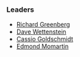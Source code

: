 ### Leaders

* [Richard Greenberg](mailto:richard.greenberg@owasp.org)
* [Dave Wettenstein](mailto:dave.wettenstein@owasp.org)
* [Cassio Goldschmidt](mailto:cassio@owasp.org)
* [Edmond Momartin](mailto:edmond.momartin@owasp.org)
